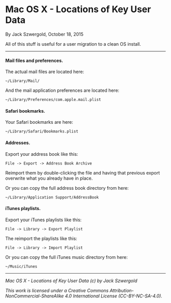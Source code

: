 # Mac OS X - Locations of Key User Data

By Jack Szwergold, October 18, 2015

All of this stuff is useful for a user migration to a clean OS install.

***

#### Mail files and preferences.

The actual mail files are located here:

    ~/Library/Mail/

And the mail application preferences are located here:

    ~/Library/Preferences/com.apple.mail.plist

#### Safari bookmarks.

Your Safari bookmarks are here:

    ~/Library/Safari/Bookmarks.plist

#### Addresses.

Export your address book like this:

    File -> Export -> Address Book Archive

Reimport them by double-clicking the file and having that previous export overwrite what you already have in place.

Or you can copy the full address book directory from here:

    ~/Library/Application Support/AddressBook

#### iTunes playlists.

Export your iTunes playlists like this:

    File -> Library -> Export Playlist

The reimport the  playlists like this:

    File -> Library -> Import Playlist

Or you can copy the full iTunes music  directory from here:

    ~/Music/iTunes

***

*Mac OS X - Locations of Key User Data (c) by Jack Szwergold*

*This work is licensed under a Creative Commons Attribution-NonCommercial-ShareAlike 4.0 International License (CC-BY-NC-SA-4.0).*